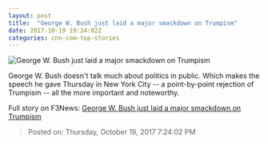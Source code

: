 ```yaml
---
layout: post
title:  "George W. Bush just laid a major smackdown on Trumpism"
date: 2017-10-19 19:24:02Z
categories: cnn-com-top-stories
---
```


![George W. Bush just laid a major smackdown on Trumpism](http://cdn.cnn.com/cnnnext/dam/assets/160221153233-donald-trump-george-bush-43-composite-super-tease.jpg)

George W. Bush doesn't talk much about politics in public. Which makes the speech he gave Thursday in New York City -- a point-by-point rejection of Trumpism -- all the more important and noteworthy.


Full story on F3News: [George W. Bush just laid a major smackdown on Trumpism](http://www.f3nws.com/n/ArWDFJ)

> Posted on: Thursday, October 19, 2017 7:24:02 PM
